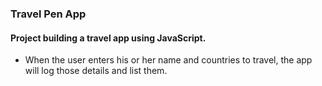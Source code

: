 ### Travel Pen App

#### Project building a travel app using JavaScript.

* When the user enters his or her name and countries to travel, the app will log those details and list them.


